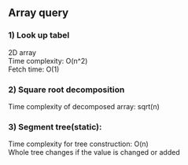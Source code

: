 <h2>Array query</h2>
      <h3>1) Look up tabel</h3>2D array<br>Time complexity: O(n^2)<br>Fetch time: O(1)<br>               
      <h3>2) Square root decomposition</h3>Time complexity of decomposed array: sqrt(n)<br>
      <h3>3) Segment tree(static):</h3>Time complexity for tree construction: O(n)<br> Whole tree changes if the value is changed or added<br>
